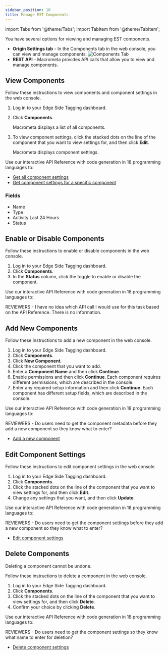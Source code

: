 ```yaml
---
sidebar_position: 10
title: Manage EST Components
---
```

import Tabs from '@theme/Tabs';
import TabItem from '@theme/TabItem';

You have several options for viewing and managing EST components.

- **Origin Settings tab** - In the Components tab in the web console, you can view and manage components.
  ![Components Tab](/img/photoniq/est/components-tab.png)
- **REST API** - Macrometa provides API calls that allow you to view and manage components.

## View Components

<Tabs groupId="operating-systems">
<TabItem value="console" label="Web Console">

Follow these instructions to view components and component settings in the web console.

1. Log in to your Edge Side Tagging dashboard.
2. Click **Components**.

   Macrometa displays a list of all components.

3. To view component settings, click the stacked dots on the line of the component that you want to view settings for, and then click **Edit**.

   Macrometa displays component settings.

</TabItem>
<TabItem value="api" label="REST API">

Use our interactive API Reference with code generation in 18 programming languages to:

- [Get all component settings](https://www.macrometa.com/docs/apiEst#/paths/api-est-v1-components-settings/get)
- [Get component settings for a specific component](https://www.macrometa.com/docs/apiEst#/paths/api-est-v1-components-settings-component/get)

</TabItem>
</Tabs>

### Fields

- Name
- Type
- Activity Last 24 Hours
- Status

## Enable or Disable Components

<Tabs groupId="operating-systems">
<TabItem value="console" label="Web Console">

Follow these instructions to enable or disable components in the web console.

1. Log in to your Edge Side Tagging dashboard.
2. Click **Components**.
3. In the **Status** column, click the toggle to enable or disable the component.

</TabItem>
<TabItem value="api" label="REST API">

Use our interactive API Reference with code generation in 18 programming languages to:

REVIEWERS - I have no idea which API call I would use for this task based on the API Reference. There is no information.

</TabItem>
</Tabs>

## Add New Components

<Tabs groupId="operating-systems">
<TabItem value="console" label="Web Console">

Follow these instructions to add a new component in the web console.

1. Log in to your Edge Side Tagging dashboard.
2. Click **Components**.
3. Click **New Component**.
4. Click the component that you want to add.
5. Enter a **Component Name** and then click **Continue**.
6. Enable permissions and then click **Continue**. Each component requires different permissions, which are described in the console.
7. Enter any required setup information and then click **Continue**. Each component has different setup fields, which are described in the console.

</TabItem>
<TabItem value="api" label="REST API">

Use our interactive API Reference with code generation in 18 programming languages to:

REVIEWERS - Do users need to get the component metadata before they add a new component so they know what to enter?

- [Add a new component](https://www.macrometa.com/docs/apiEst#/paths/api-est-v1-components-settings/get)

</TabItem>
</Tabs>

## Edit Component Settings

<Tabs groupId="operating-systems">
<TabItem value="console" label="Web Console">

Follow these instructions to edit component settings in the web console.

1. Log in to your Edge Side Tagging dashboard.
2. Click **Components**.
3. Click the stacked dots on the line of the component that you want to view settings for, and then click **Edit**.
4. Change any settings that you want, and then click **Update**.

</TabItem>
<TabItem value="api" label="REST API">

Use our interactive API Reference with code generation in 18 programming languages to:

REVIEWERS - Do users need to get the component settings before they add a new component so they know what to enter?

- [Edit component settings](https://www.macrometa.com/docs/apiEst#/paths/api-est-v1-components-settings/patch)

</TabItem>
</Tabs>

## Delete Components

Deleting a component cannot be undone.

<Tabs groupId="operating-systems">
<TabItem value="console" label="Web Console">

Follow these instructions to delete a component in the web console.

1. Log in to your Edge Side Tagging dashboard.
2. Click **Components**.
3. Click the stacked dots on the line of the component that you want to view settings for, and then click **Delete**.
4. Confirm your choice by clicking **Delete**.

</TabItem>
<TabItem value="api" label="REST API">

Use our interactive API Reference with code generation in 18 programming languages to:

REVIEWERS - Do users need to get the component settings so they know what name to enter for deletion?

- [Delete component settings](https://www.macrometa.com/docs/apiEst#/paths/api-est-v1-components-settings/delete)

</TabItem>
</Tabs>
